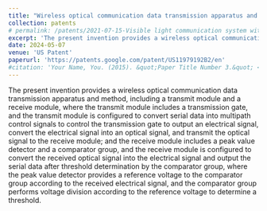 ```yaml
---
title: "Wireless optical communication data transmission apparatus and method"
collection: patents
# permalink: /patents/2021-07-15-Visible light communication system with adaptive dimming and modulation and demodulation method
excerpt: 'The present invention provides a wireless optical communication data transmission apparatus and method.'
date: 2024-05-07
venue: 'US Patent'
paperurl: 'https://patents.google.com/patent/US11979192B2/en'
#citation: 'Your Name, You. (2015). &quot;Paper Title Number 3.&quot; <i>Journal 1</i>. 1(3).'
---
```

The present invention provides a wireless optical communication data transmission apparatus and method, including a transmit module and a receive module, where the transmit module includes a transmission gate, and the transmit module is configured to convert serial data into multipath control signals to control the transmission gate to output an electrical signal, convert the electrical signal into an optical signal, and transmit the optical signal to the receive module; and the receive module includes a peak value detector and a comparator group, and the receive module is configured to convert the received optical signal into the electrical signal and output the serial data after threshold determination by the comparator group, where the peak value detector provides a reference voltage to the comparator group according to the received electrical signal, and the comparator group performs voltage division according to the reference voltage to determine a threshold.
